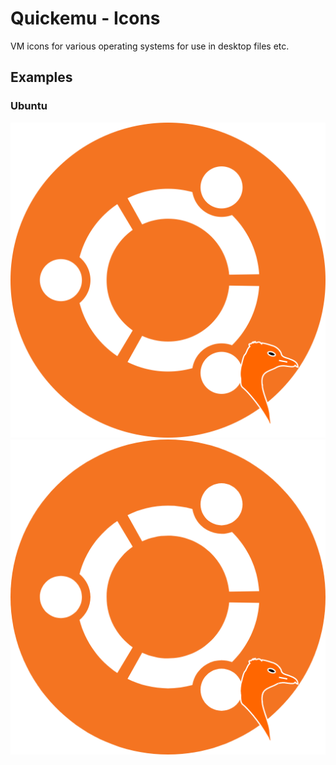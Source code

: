 # Quickemu - Icons

VM icons for various operating systems for use in desktop files etc.

## Examples
### Ubuntu
![Ubuntu SVG](examples/ubuntu.svg)
![Ubuntu PNG](examples/ubuntu.png)
